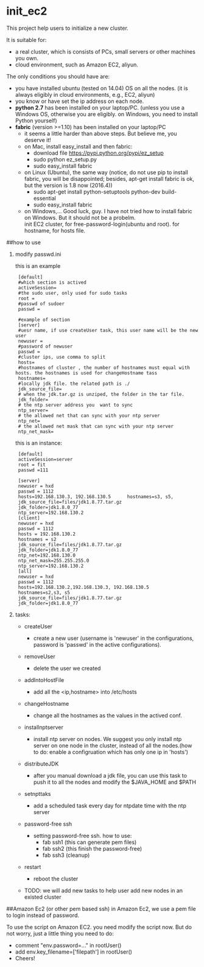 # init_ec2
This project help users to initialize a new cluster.

It is suitable for:
 
 * a real cluster, which is consists of PCs, small servers or other machines you own.
 * cloud environment, such as Amazon EC2, aliyun. 

The only conditions you should have are:

- you have installed ubuntu (tested on 14.04) OS on all the nodes. (it is always eligibly in cloud environments, e.g., EC2, aliyun)
- you  know or have set the ip address on each node. 
- **python 2.7** has been installed on your laptop/PC. (unless you use a Windows OS, otherwise you are eligibly. on Windows, you need to install Python yourself)
- **fabric** (version >=1.10) has been installed on your laptop/PC
	- it seems a little harder than above steps. But believe me, you deserve it! 
	- on Mac, install easy_install and then fabric:
		- download file https://pypi.python.org/pypi/ez_setup 
		- sudo python ez_setup.py
		- sudo easy_install fabric
	- on Linux (Ubuntu), the same way (notice, do not use pip to install fabric, you will be disappointed; besides, apt-get install fabric is ok, but the version is 1.8 now (2016.4))
		- sudo apt-get install python-setuptools python-dev build-essential
		- sudo easy_install fabric
	- on Windows,... Good luck, guy. I have not tried how to install fabric on Windows. But it should not be a probelm.  
init EC2 cluster, for free-password-login(ubuntu and root). for hostname, for hosts file.  

##how to use
1. modify passwd.ini
 
    this is an example
		
		[default]
		#which section is actived
		activeSession=
		#the sudo user, only used for sudo tasks
		root =
		#passwd of sudoer
		passwd =
		
		#example of section
		[server]
		#uesr name, if use createUser task, this user name will be the new user
		newuser =
		#password of newuser
		passwd =
		#cluster ips, use comma to split
		hosts=
		#hostnames of cluster , the number of hostnames must equal with hosts. the hostnames is used for changeHostname tass
		hostnames=
		#locally jdk file. the related path is ./
		jdk_source_file=
		# when the jdk.tar.gz is unziped, the folder in the tar file.
		jdk_folder=
		# the ntp server address you  want to sync
		ntp_server=
		# the allowed net that can sync with your ntp server
		ntp_net=
		# the allowed net mask that can sync with your ntp server
		ntp_net_mask=
		
	this is an instance:
	
		[default]
		activeSession=server
		root = fit
		passwd =111
		
		[server]
		newuser = hxd
		passwd = 1112
		hosts=192.168.130.3, 192.168.130.5		hostnames=s3, s5, 
		jdk_source_file=files/jdk1.8.77.tar.gz
		jdk_folder=jdk1.8.0_77
		ntp_server=192.168.130.2
		[client]
		newuser = hxd
		passwd = 1112
		hosts = 192.168.130.2
		hostnames = s2
		jdk_source_file=files/jdk1.8.77.tar.gz
		jdk_folder=jdk1.8.0_77
		ntp_net=192.168.130.0
		ntp_net_mask=255.255.255.0
		ntp_server=192.168.130.2
		[all]
		newuser = hxd
		passwd = 1112
		hosts=192.168.130.2,192.168.130.3, 192.168.130.5
		hostnames=s2,s3, s5
		jdk_source_file=files/jdk1.8.77.tar.gz
		jdk_folder=jdk1.8.0_77
2. tasks:
    * createUser
        - create a new user (username is 'newuser' in the configurations, password is 'passwd' in the active configurations).
    * removeUser
    	- delete the user we created
    * addIntoHostFile
    	- add all the <ip,hostname> into /etc/hosts
    * changeHostname
    	- change all the hostnames as the values in the actived conf.
    * installnptserver
    	- install ntp server on nodes. We suggest you only install ntp server on one node in the cluster, instead of all the nodes.(how to do: enable a configruation which has only one ip in 'hosts')
    * distributeJDK
    	- after you manual download a jdk file, you can use this task to push it to all the nodes and modify the $JAVA_HOME and $PATH 
    * setnpttaks
    	- add a scheduled task every day for ntpdate time with the ntp server
    * password-free ssh
    	- setting password-free ssh. how to use: 
    		- fab ssh1  (this can generate pem files)
    		- fab ssh2  (this finish the password-free)
    		- fab ssh3  (cleanup)
    * restart
    	- reboot the cluster

    * TODO: we will add new tasks to help user add new nodes in an existed cluster
 
##Amazon Ec2 (or other pem based ssh)
in Amazon Ec2, we use a pem file to login instead of password.

To use the script on Amazon EC2. you need modify the script now. But do not worry, just a little thing you need to do:

* comment "env.password=..." in rootUser() 
* add env.key_filename=['filepath'] in rootUser()
* Cheers! 

 